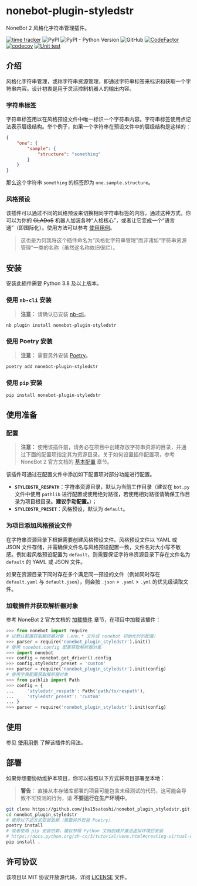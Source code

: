 # nonebot-plugin-styledstr

NoneBot 2 风格化字符串管理插件。

[![time tracker](https://wakatime.com/badge/github/jks15satoshi/nonebot_plugin_styledstr.svg)](https://wakatime.com/badge/github/jks15satoshi/nonebot_plugin_styledstr)
![PyPI](https://img.shields.io/pypi/v/nonebot-plugin-styledstr)
![PyPI - Python Version](https://img.shields.io/pypi/pyversions/nonebot-plugin-styledstr)
![GitHub](https://img.shields.io/github/license/jks15satoshi/nonebot_plugin_styledstr)
[![CodeFactor](https://www.codefactor.io/repository/github/jks15satoshi/nonebot_plugin_styledstr/badge)](https://www.codefactor.io/repository/github/jks15satoshi/nonebot_plugin_styledstr)
[![codecov](https://codecov.io/gh/jks15satoshi/nonebot_plugin_styledstr/branch/main/graph/badge.svg?token=8M2AHA8J3M)](https://codecov.io/gh/jks15satoshi/nonebot_plugin_styledstr)
[![Unit test](https://github.com/jks15satoshi/nonebot_plugin_styledstr/actions/workflows/unittest.yml/badge.svg)](https://github.com/jks15satoshi/nonebot_plugin_styledstr/actions/workflows/unittest.yml)

## 介绍

风格化字符串管理，或称字符串资源管理，即通过字符串标签来标识和获取一个字符串内容。设计初衷是用于灵活控制机器人的输出内容。

### 字符串标签

字符串标签用以在风格预设文件中唯一标识一个字符串内容。字符串标签使用点记法表示层级结构。举个例子，如果一个字符串在预设文件中的层级结构是这样的：

````json
{
    "one": {
        "sample": {
            "structure": "something"
        }
    }
}
````

那么这个字符串 `something` 的标签即为 `one.sample.structure`。

### 风格预设

该插件可以通过不同的风格预设来切换相同字符串标签的内容，通过这种方式，你可以为你的 ~~GLADoS~~ 机器人加装各种“人格核心”，或者让它变成一个“语言通”（即国际化）。使用方法可以参考 [使用用例](docs/usage.md#用例为bot增添多种不同的语言风格)。

> 这也是为何我将这个插件命名为“风格化字符串管理”而非诸如“字符串资源管理”一类的名称（虽然这名称依旧很烂）。

## 安装

安装此插件需要 Python 3.8 及以上版本。

### 使用 `nb-cli` 安装

> **注意：** 请确认已安装 [nb-cli](https://github.com/nonebot/nb-cli)。

````bash
nb plugin install nonebot-plugin-styledstr
````

### 使用 Poetry 安装

> **注意：** 需要另外安装 [Poetry](https://python-poetry.org/docs/)。

````bash
poetry add nonebot-plugin-styledstr
````

### 使用 `pip` 安装

````bash
pip install nonebot-plugin-styledstr
````

## 使用准备

### 配置

> **注意：** 使用该插件前，请务必在项目中创建存放字符串资源的目录，并通过下面的配置项指定其为资源目录。关于如何设置插件配置项，参考 NoneBot 2 官方文档的 [基本配置](https://v2.nonebot.dev/guide/basic-configuration.html) 章节。

该插件可通过在配置文件中添加如下配置项对部分功能进行配置。

- **`STYLEDSTR_RESPATH`**：字符串资源目录，默认为当前工作目录（建议在 `bot.py` 文件中使用 `pathlib` 进行配置或使用绝对路径，若使用相对路径请确保工作目录为项目根目录。**建议手动配置。**）；
- **`STYLEDSTR_PRESET`**：风格预设，默认为 `default`。

### 为项目添加风格预设文件

在字符串资源目录下根据需要创建风格预设文件。风格预设文件以 YAML 或 JSON 文件存储，并需确保文件名与风格预设配置一致，文件名对大小写不敏感。例如若风格预设配置为 `default`，则需要保证字符串资源目录下存在文件名为 `default` 的 YAML 或 JSON 文件。

如果在资源目录下同时存在多个满足同一预设的文件（例如同时存在 `default.yaml` 与 `default.json`），则会按 `.json` > `.yaml` > `.yml` 的优先级读取文件。

### 加载插件并获取解析器对象

参考 NoneBot 2 官方文档的 [加载插件](https://v2.nonebot.dev/guide/loading-a-plugin.html) 章节，在项目中加载该插件：

````python
>>> from nonebot import require
# 以默认配置获取解析器对象（.env.* 文件或 nonebot 初始化时的配置）
>>> parser = require('nonebot_plugin_styledstr').init()
# 使用 nonebot.config 配置获取解析器对象
>>> import nonebot
>>> config = nonebot.get_driver().config
>>> config.styledstr_preset = 'custom'
>>> parser = require('nonebot_plugin_styledstr').init(config)
# 使用字典配置获取解析器对象
>>> from pathlib import Path
>>> config = {
...     'styledstr_respath': Path('path/to/respath'),
...     'styledstr_preset': 'custom'
... }
>>> parser = require('nonebot_plugin_styledstr').init(config)
````

## 使用

参见 [使用用例](docs/usage.md) 了解该插件的用法。

## 部署

如果你想要协助维护本项目，你可以按照以下方式将项目部署至本地：

> **警告：** 直接从本存储库部署的项目可能包含未经测试的代码，这可能会导致不可预测的行为，请 **不要运行在生产环境中**。

````bash
git clone https://github.com/jks15satoshi/nonebot_plugin_styledstr.git
cd nonebot_plugin_styledstr
# 推荐以下述方式安装依赖（需要另外安装 Poetry）
poetry install
# 或者使用 pip 安装依赖，建议参照 Python 文档创建并激活虚拟环境后安装
# https://docs.python.org/zh-cn/3/tutorial/venv.html#creating-virtual-environments
pip install .
````

## 许可协议

该项目以 MIT 协议开放源代码，详阅 [LICENSE](LICENSE) 文件。
